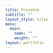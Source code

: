 ```yaml
---
title: Projekte
subtitle: ""
layout_style: tiles
menu:
  main:
    name: ""
    weight: ""
layout: portfolio
---
```


